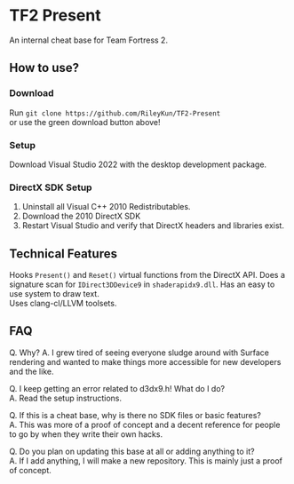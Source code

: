 # TF2 Present
An internal cheat base for Team Fortress 2.  
## How to use?
### Download
Run `git clone https://github.com/RileyKun/TF2-Present`  
or use the green download button above!
### Setup
Download Visual Studio 2022 with the desktop development package.  
### DirectX SDK Setup
1. Uninstall all Visual C++ 2010 Redistributables.
2. Download the 2010 DirectX SDK
3. Restart Visual Studio and verify that DirectX headers and libraries exist.
## Technical Features
Hooks `Present()` and `Reset()` virtual functions from the DirectX API. 
Does a signature scan for `IDirect3DDevice9` in `shaderapidx9.dll`.
Has an easy to use system to draw text.  
Uses clang-cl/LLVM toolsets.
## FAQ
Q. Why?
A. I grew tired of seeing everyone sludge around with Surface rendering
and wanted to make things more accessible for new developers and the like.  

Q. I keep getting an error related to d3dx9.h! What do I do?  
A. Read the setup instructions.

Q. If this is a cheat base, why is there no SDK files or basic features?  
A. This was more of a proof of concept and a decent reference for people to go by when they write their own hacks.  
  
Q. Do you plan on updating this base at all or adding anything to it?  
A. If I add anything, I will make a new repository. This is mainly just a proof of concept.
